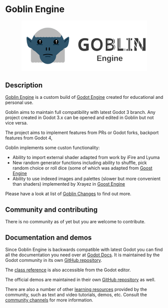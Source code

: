 # Goblin Engine

<p align="center">
  <a href="https://goblinengine.github.io">
    <img src="logo_outlined.svg" width="400" alt="Goblin Engine logo">
  </a>
</p>

## Description

[Goblin Engine](https://goblinengine.github.io) is a custom build of [Godot Engine](https://godotengine.org) created for educational and personal use.

Goblin aims to maintain full compatibility with latest Godot 3 branch. Any project created in Godot 3.x can be opened and edited in Goblin but not vice versa.

The project aims to implement features from PRs or Godot forks, backport features from Godot 4, 

Goblin implements some custon functionality:
  - Ability to import external shader adapted from work by iFire and Lyuma
  - New random generator functions including ability to shuffle, pick random choice or roll dice (some of which was adapted from [Goost Engine](https://goostengine.github.io)
  - Ability to use indexed images and palettes (slower but more convenient than shaders) implemented by Xrayez in [Goost Engine](https://goostengine.github.io)

Please have a look at list of [Goblin Changes](https://github.com/goblinengine/goblin/blob/main/CHANGELOG.md) to find out more.

## Community and contributing

There is no community as of yet but you are welcome to contribute. 

## Documentation and demos

Since Goblin Engine is backwards compatible with latest Godot you can find all the documentation you need over at [Godot Docs](https://docs.godotengine.org). It is maintained by the Godot community in its own [GitHub repository](https://github.com/godotengine/godot-docs).

The [class reference](https://docs.godotengine.org/en/latest/classes/)
is also accessible from the Godot editor.

The official demos are maintained in their own [GitHub repository](https://github.com/godotengine/godot-demo-projects)
as well.

There are also a number of other
[learning resources](https://docs.godotengine.org/en/latest/community/tutorials.html)
provided by the community, such as text and video tutorials, demos, etc.
Consult the [community channels](https://godotengine.org/community)
for more information.

